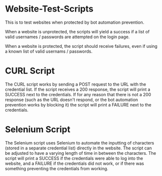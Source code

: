 # Website-Test-Scripts
This is to test websites when protected by bot automation prevention.

When a website is unprotected, the scripts will yield a success if a list of valid usernames / passwords are attempted on the login page.

When a website is protected, the script should receive failures, even if using a known list of valid usernams / passwords.

# CURL Script
The CURL script works by sending a POST request to the URL with the credential list. If the script receives a 200 response, the script will print a SUCCESS next to the credentials. If for any reason that there is not a 200 response (such as the URL doesn't respond, or the bot automation prevention works by blocking it) the script will print a FAILURE next to the credentials.

# Selenium Script
The Selenium script uses Selenium to automate the inputting of characters (stored in a separate credential list) directly in the website. The script can be adjusted to have a varying length of time in between the characters. The script will print a SUCCESS if the credentials were able to log into the website, and a FAILURE if the credentials did not work, or if there was something preventing the credentials from working.
